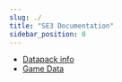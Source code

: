 ```yaml
---
slug: ./
title: "SE3 Documentation"
sidebar_position: 0
---
```


-   [Datapack info](./DatapackInfo/)
-   [Game Data](./GameData/)
